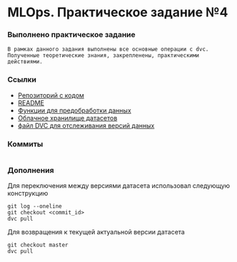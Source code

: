 # MLOps. Практическое задание №4


### Выполнено практическое задание
    В рамках данного задания выполнены все основные операции с dvc. 
    Полученные теоретические знания, закрепленены, практическими действиями.

### Ссылки
- [Репозиторий с кодом](https://github.com/srtxtex/mlops_1/tree/main/lab4)
- [README](https://github.com/srtxtex/mlops_1/tree/main/lab4/README.md)
- [Функции для предобработки данных](https://github.com/srtxtex/mlops_1/tree/main/lab4/src)
- [Облачное хранилище датасетов](https://drive.google.com/drive/folders/1PvJ4t8kA0r0PnPSAi2AYVc0fDBQasxeO?usp=sharing)
- [файл DVC для отслеживания версий данных](https://github.com/srtxtex/mlops_1/tree/main/lab4/datasets.dvc)

### Коммиты
```

```
### Дополнения
Для переключения между версиями датасета использовал следующую конструкцию
```
git log --oneline
git checkout <commit_id>
dvc pull
```
Для возвращения к текущей актуальной версии датасета
```
git checkout master
dvc pull
```